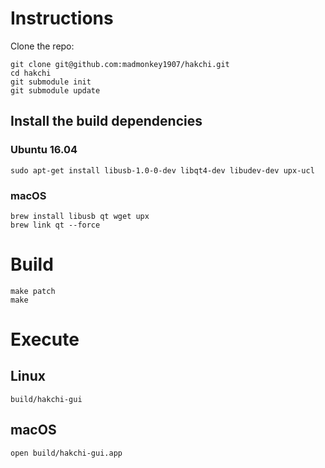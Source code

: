 # Instructions

Clone the repo:

```
git clone git@github.com:madmonkey1907/hakchi.git
cd hakchi
git submodule init
git submodule update
```

## Install the build dependencies

### Ubuntu 16.04


```
sudo apt-get install libusb-1.0-0-dev libqt4-dev libudev-dev upx-ucl
```


### macOS

```
brew install libusb qt wget upx
brew link qt --force
```

# Build

```
make patch
make
```


# Execute

## Linux

```
build/hakchi-gui
```


## macOS

```
open build/hakchi-gui.app
```
